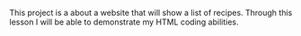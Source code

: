 This project is a about a website that will show a list of recipes. Through this lesson I will be able to demonstrate my HTML coding abilities.
